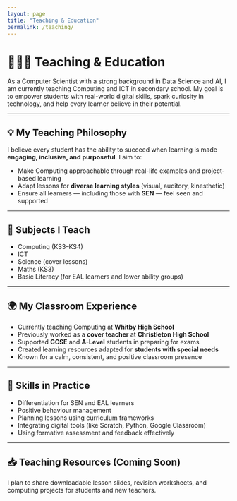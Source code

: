 ```yaml
---
layout: page
title: "Teaching & Education"
permalink: /teaching/
---
```


# 👩🏽‍🏫 Teaching & Education

As a Computer Scientist with a strong background in Data Science and AI, I am currently teaching Computing and ICT in secondary school. My goal is to empower students with real-world digital skills, spark curiosity in technology, and help every learner believe in their potential.

---

## 💡 My Teaching Philosophy

I believe every student has the ability to succeed when learning is made **engaging, inclusive, and purposeful**. I aim to:
- Make Computing approachable through real-life examples and project-based learning
- Adapt lessons for **diverse learning styles** (visual, auditory, kinesthetic)
- Ensure all learners — including those with **SEN** — feel seen and supported

---

## 📘 Subjects I Teach

- Computing (KS3–KS4)
- ICT
- Science (cover lessons)
- Maths (KS3)
- Basic Literacy (for EAL learners and lower ability groups)

---

## 🌍 My Classroom Experience

- Currently teaching Computing at **Whitby High School**
- Previously worked as a **cover teacher** at **Christleton High School**
- Supported **GCSE** and **A-Level** students in preparing for exams
- Created learning resources adapted for **students with special needs**
- Known for a calm, consistent, and positive classroom presence

---

## 🧩 Skills in Practice

- Differentiation for SEN and EAL learners
- Positive behaviour management
- Planning lessons using curriculum frameworks
- Integrating digital tools (like Scratch, Python, Google Classroom)
- Using formative assessment and feedback effectively

---

## 📥 Teaching Resources (Coming Soon)
I plan to share downloadable lesson slides, revision worksheets, and computing projects for students and new teachers.

